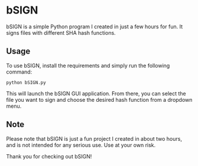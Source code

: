 # bSIGN

bSIGN is a simple Python program I created in just a few hours for fun. It signs files with different SHA hash functions.

## Usage

To use bSIGN, install the requirements and simply run the following command:

```python bSIGN.py```

This will launch the bSIGN GUI application. From there, you can select the file you want to sign and choose the desired hash function from a dropdown menu.

## Note
Please note that bSIGN is just a fun project I created in about two hours, and is not intended for any serious use. Use at your own risk.

Thank you for checking out bSIGN!